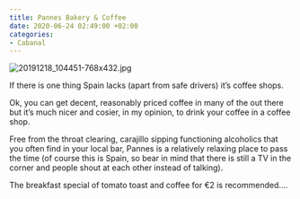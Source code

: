 ```yaml
---
title: Pannes Bakery & Coffee
date: 2020-06-24 02:49:00 +02:00
categories:
- Cabanal
---
```


![20191218_104451-768x432.jpg](/uploads/20191218_104451-768x432.jpg)

If there is one thing Spain lacks (apart from safe drivers) it’s coffee shops. 

Ok, you can get decent, reasonably priced coffee in many of the out there but it’s much nicer and cosier, in my opinion, to drink your coffee in a coffee shop.

Free from the throat clearing, carajillo sipping functioning alcoholics that you often find in your local bar, Pannes is a relatively relaxing place to pass the time (of course this is Spain, so bear in mind that there is still a TV in the corner and people shout at each other instead of talking).

The breakfast special of tomato toast and coffee for €2 is recommended….